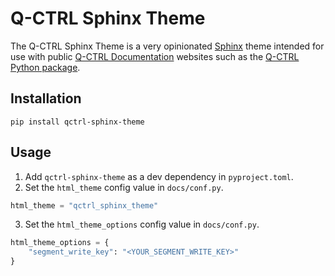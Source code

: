 # Q-CTRL Sphinx Theme

The Q-CTRL Sphinx Theme is a very opinionated [Sphinx](https://www.sphinx-doc.org/) theme intended for use with public [Q-CTRL Documentation](https://docs.q-ctrl.com/) websites such as the [Q-CTRL Python package](https://docs.q-ctrl.com/boulder-opal/references/qctrl/).

## Installation

```shell
pip install qctrl-sphinx-theme
```

## Usage

1. Add `qctrl-sphinx-theme` as a dev dependency in `pyproject.toml`.
2. Set the `html_theme` config value in `docs/conf.py`.
  ```python
  html_theme = "qctrl_sphinx_theme"
  ```
3. Set the `html_theme_options` config value in `docs/conf.py`.
  ```python
  html_theme_options = {
      "segment_write_key": "<YOUR_SEGMENT_WRITE_KEY>"
  }
  ```

